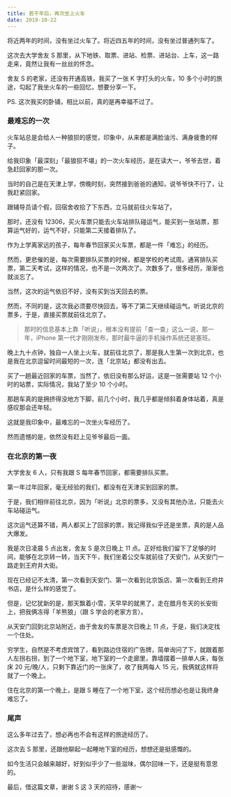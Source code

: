 ```yaml
---
title: 若干年后，再次坐上火车
date: 2019-10-22
---
```


将近两年的时间，没有坐过火车了。将近四五年的时间，没有坐过普通列车了。

这次去大学舍友 S 那里，从下地铁、取票、进站、检票、进站台、上车，这一路走来，竟然让我有一丝丝的怀念。

舍友 S 的老家，还没有开通高铁，我买了一张 K 字打头的火车，10 多个小时的旅途，勾起了我坐火车的一些回忆，想要分享一下。

PS. 这次我买的卧铺，相比以前，真的是再幸福不过了。

### 最难忘的一次
火车站总是会给人一种狼狈的感觉，印象中，从来都是满脸油污、满身疲惫的样子。

给我印象「最深刻」「最狼狈不堪」的一次火车经历，是在读大一，爷爷去世，着急赶回家的那一次。

当时的自己是在天津上学，傍晚时刻，突然接到爸爸的通知，说爷爷快不行了，让我赶紧回家。

跟辅导员请个假，回宿舍收拾了下东西，立马就前往火车站了。

那时，还没有 12306，买火车票只能去火车站排队碰运气，能买到一张站票，那算运气好的，运气不好，只能第二天接着排队了。

作为上学离家远的孩子，每年春节回家买火车票，都是一件「难忘」的经历。

然而，更悲催的是，每次需要排队买票的时候，都是学校的考试周。通宵排队买票，第二天考试，这样的情况，也不是一次两次了。次数多了，很多经历，渐渐也就淡忘了。

当然，这次的运气依旧不好，没有买到当天回去的票。

然而，不同的是，这次我必须要尽快回去，等不了第二天继续碰运气。听说北京的票多，于是，直接买票就前往北京了。

> 那时的信息基本上靠「听说」，根本没有提前「查一查」这么一说，那一年，iPhone 第一代才刚刚发布，那时最牛逼的手机操作系统还是塞班。

晚上九十点钟，独自一人坐上火车，就前往北京了，那是我人生第一次到北京，也是我在北京逗留时间最短的一次，连「北京站」都没有出去。

买了一趟最近回家的车票，当然了，依旧没有那么好运，这是一张需要站 12 个小时的站票，实际情况，我站了至少 10 个小时。

那趟车真的是拥挤得没地方下脚，前几个小时，我几乎都是倾斜着身体站着，真是感叹那会还年轻。

这就是我印象中，最难忘的一次坐火车经历了。

然而遗憾的是，依然没有赶上见爷爷最后一面。

### 在北京的第一夜

大学舍友 6 人，只有我跟 S 每年春节回家，都需要排队买票。

第一年过年回家，毫无经验的我们，都没有在天津买到回家的票。

于是，我们相伴前往北京，因为「听说」北京的票多，又没有其他办法，只能去火车站碰运气。

这次运气还算不错，两人都买上了回家的票，我记得我似乎还是坐票，真的是人品大爆发。

我是次日凌晨 5 点出发，舍友 S 是次日晚上 11 点。正好给我们留下了足够的时间，能够在北京转一转，当天下午，我们坐着公交车就前往了天安门，从天安门一路走到王府井大街。

现在已经记不太清，第一次看到天安门、第一次看到北京饭店、第一次看到王府井书店，是什么样的感觉了。

但是，记忆犹新的是，那天飘着小雪，天早早的就黑了，走在腊月冬天的长安街上，把我俩冻得「羊熊狼」（跟 S 学会的老家方言）。

从天安门回到北京站附近，由于舍友的车票是次日晚上 11 点，于是，我们决定找一个住处。

穷学生，自然是不考虑宾馆了，看到路边住宿的广告牌，简单询问了下，就跟着那人左拐右拐，到了一个地下室，地下室的一个走廊里，靠墙摆着一排单人床，每张床 20 元/晚/人，只剩下靠近门的一张床了，收了我两每人 15 元，我俩就这样将就了一个晚上。

住在北京的第一个晚上，是跟 S 睡在了一个地下室，这个经历想必也是让我终身难忘了。

### 尾声
这么多年过去了，想必再也不会有这样的旅途经历了。

这次去 S 那里，还跟他聊起一起睡地下室的经历，想想还是挺感慨的。

如今生活只会越来越好，好到似乎少了一些滋味，偶尔回味一下，还是挺有意思的。

最后，借这篇文章，谢谢 S 这 3 天的招待，感谢～